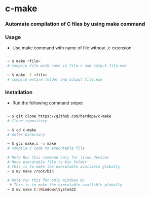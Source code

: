 # c-make

### Automate compilation of C files by using make command

### Usage
* Use make command with name of file without .c extension

``` bash

 ~ $ make <file>
 # compile file with name is file.c and output file.exe
 
 ~ $ make -f <file>
 # compile entire folder and output file.exe

```

### Installation

* Run the following command snipet

``` bash

 ~ $ git clone https://github.com/hardope/c-make
 # Clone repository
 
 ~ $ cd c-make
 # enter Directory
 
 ~ $ gcc make.c -o make
 # compile c code to executable file
 
 # Note Run this command only for linux devices
 # Move executable file to bin folder
 # This is to make the executable available globally
 ~ $ mv make /root/bin
  
 # Note run this for only Windows OS
  # This is to make the executable available globally
 ~ $ mv make C:\Windows\System32
  

```
